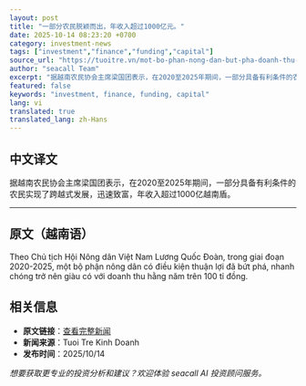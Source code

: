 ```yaml
---
layout: post
title: "一部分农民脱颖而出，年收入超过1000亿元。"
date: 2025-10-14 08:23:20 +0700
category: investment-news
tags: ["investment","finance","funding","capital"]
source_url: "https://tuoitre.vn/mot-bo-phan-nong-dan-but-pha-doanh-thu-hang-nam-tren-100-ti-dong-20251014120721994.htm"
author: "seacall Team"
excerpt: "据越南农民协会主席梁国团表示，在2020至2025年期间，一部分具备有利条件的农民实现了跨越式发展，迅速致富，年收入超过1000亿越南盾。..."
featured: false
keywords: "investment, finance, funding, capital"
lang: vi
translated: true
translated_lang: zh-Hans
---
```


## 中文译文

据越南农民协会主席梁国团表示，在2020至2025年期间，一部分具备有利条件的农民实现了跨越式发展，迅速致富，年收入超过1000亿越南盾。

---

## 原文（越南语）

Theo Chủ tịch Hội Nông dân Việt Nam Lương Quốc Đoàn, trong giai đoạn 2020-2025, một bộ phận nông dân có điều kiện thuận lợi đã bứt phá, nhanh chóng trở nên giàu có với doanh thu hằng năm trên 100 tỉ đồng.

## 相关信息

- **原文链接**：[查看完整新闻](https://tuoitre.vn/mot-bo-phan-nong-dan-but-pha-doanh-thu-hang-nam-tren-100-ti-dong-20251014120721994.htm)
- **新闻来源**：Tuoi Tre Kinh Doanh
- **发布时间**：2025/10/14

*想要获取更专业的投资分析和建议？欢迎体验 seacall AI 投资顾问服务。*
